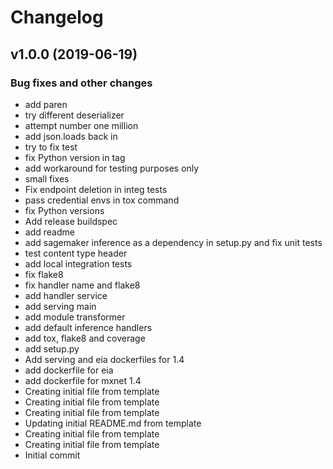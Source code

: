 # Changelog

## v1.0.0 (2019-06-19)

### Bug fixes and other changes

 * add paren
 * try different deserializer
 * attempt number one million
 * add json.loads back in
 * try to fix test
 * fix Python version in tag
 * add workaround for testing purposes only
 * small fixes
 * Fix endpoint deletion in integ tests
 * pass credential envs in tox command
 * fix Python versions
 * Add release buildspec
 * add readme
 * add sagemaker inference as a dependency in setup.py and fix unit tests
 * test content type header
 * add local integration tests
 * fix flake8
 * fix handler name and flake8
 * add handler service
 * add serving main
 * add module transformer
 * add default inference handlers
 * add tox, flake8 and coverage
 * add setup.py
 * Add serving and eia dockerfiles for 1.4
 * add dockerfile for eia
 * add dockerfile for mxnet 1.4
 * Creating initial file from template
 * Creating initial file from template
 * Creating initial file from template
 * Updating initial README.md from template
 * Creating initial file from template
 * Creating initial file from template
 * Initial commit


